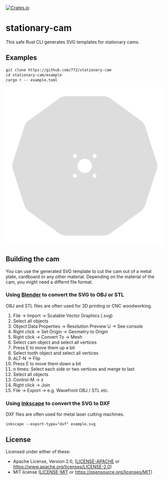[![Crates.io](https://img.shields.io/crates/v/stationary-cam.svg)](https://crates.io/crates/stationary-cam)

# stationary-cam

This safe Rust CLI generates SVG templates for stationary cams.

## Examples

```
git clone https://github.com/772/stationary-cam
cd stationary-cam/example
cargo r -- example.toml
```

![Result](example/example.png)

## Building the cam

You can use the generated SVG template to cut the cam out of a metal plate, cardboard or any other material. Depending on the material of the cam, you might need a differnt file format.

### Using [Blender](https://www.blender.org) to convert the SVG to OBJ or STL

OBJ and STL files are often used for 3D printing or CNC woodworking.

1. File -> Import -> Scalable Vector Graphics (.svg)
1. Select all objects
1. Object Data Properties -> Resolution Preview U -> See console
1. Right click -> Set Origin -> Geometry to Origin
1. Right click -> Convert To -> Mesh
1. Select cam object and select all vertices
1. Press E to move them up a bit
1. Select tooth object and select all vertices
1. ALT-N -> Flip
1. Press E to move them down a bit
1. n times: Select each side or two vertices and merge to last
1. Select all objects
1. Control-M -> z
1. Right click -> Join
1. File -> Export -> e.g. Wavefront OBJ / STL etc.

### Using [Inkscape](https://inkscape.org/) to convert the SVG to DXF

DXF files are often used for metal laser cutting machines.

```
inkscape --export-type="dxf" example.svg
```

## License

Licensed under either of these:

 * Apache License, Version 2.0, ([LICENSE-APACHE](LICENSE-APACHE) or
   https://www.apache.org/licenses/LICENSE-2.0)
 * MIT license ([LICENSE-MIT](LICENSE-MIT) or
   https://opensource.org/licenses/MIT)
